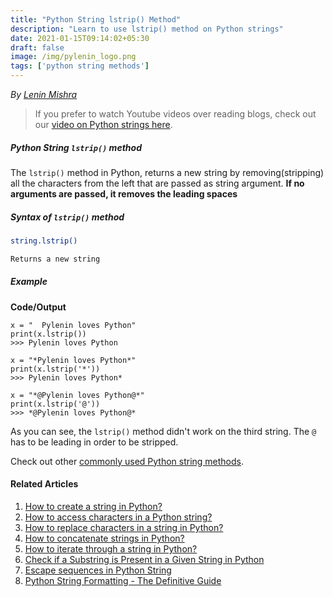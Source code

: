 ```yaml
---
title: "Python String lstrip() Method"
description: "Learn to use lstrip() method on Python strings"
date: 2021-01-15T09:14:02+05:30
draft: false
image: /img/pylenin_logo.png
tags: ['python string methods']
---
```

<div class="sharethis-inline-follow-buttons"></div>

*By [Lenin Mishra](https://www.pylenin.com/authors/#lenin-mishra)*

> If you prefer to watch Youtube videos over reading blogs, check out our [video on Python strings here](https://youtu.be/MXdNMo_f95I). 

##### Python String `lstrip()` method

The `lstrip()` method in Python, returns a new string by removing(stripping) all the characters from the left that are passed as string argument. **If no arguments are passed, it removes the leading spaces**

##### Syntax of `lstrip()` method

```bash
string.lstrip()

Returns a new string
```

##### Example

**Code/Output**

```python3
x = "  Pylenin loves Python"
print(x.lstrip())
>>> Pylenin loves Python

x = "*Pylenin loves Python*"
print(x.lstrip('*'))
>>> Pylenin loves Python*

x = "*@Pylenin loves Python@*"
print(x.lstrip('@'))
>>> *@Pylenin loves Python@*
```

As you can see, the `lstrip()` method didn't work on the third string. The `@` has to be leading in order to be stripped.

Check out other [commonly used Python string methods](https://www.pylenin.com/blogs/common-python-string-methods).

#### Related Articles

1. [How to create a string in Python?](https://www.pylenin.com/blogs/create-string-python/)
2. [How to access characters in a Python string?](https://www.pylenin.com/blogs/access-characters-in-string/)
3. [How to replace characters in a string in Python?](https://www.pylenin.com/blogs/replace-string-characters-python/)
4. [How to concatenate strings in Python?](https://www.pylenin.com/blogs/concatenate-strings-in-python/)
5. [How to iterate through a string in Python?](https://www.pylenin.com/blogs/iterating-through-python-string/)
6. [Check if a Substring is Present in a Given String in Python](https://www.pylenin.com/blogs/check-substring-in-a-string-python/)
7. [Escape sequences in Python String](https://www.pylenin.com/blogs/escape-sequences-python-string/)
8. [Python String Formatting - The Definitive Guide](https://www.pylenin.com/blogs/python-string-formatting/)
